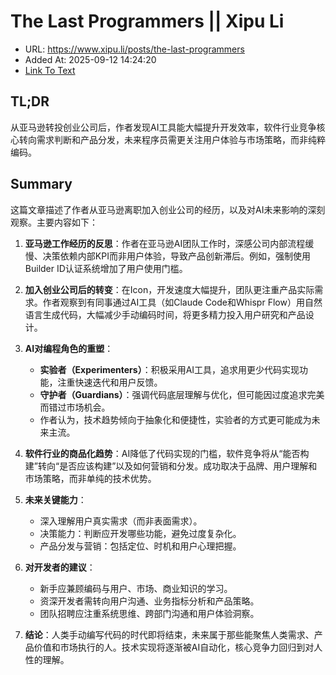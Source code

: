 # The Last Programmers || Xipu Li
- URL: https://www.xipu.li/posts/the-last-programmers
- Added At: 2025-09-12 14:24:20
- [Link To Text](2025-09-12-the-last-programmers-xipu-li_raw.md)

## TL;DR
从亚马逊转投创业公司后，作者发现AI工具能大幅提升开发效率，软件行业竞争核心转向需求判断和产品分发，未来程序员需更关注用户体验与市场策略，而非纯粹编码。

## Summary
这篇文章描述了作者从亚马逊离职加入创业公司的经历，以及对AI未来影响的深刻观察。主要内容如下：

1. **亚马逊工作经历的反思**：作者在亚马逊AI团队工作时，深感公司内部流程缓慢、决策依赖内部KPI而非用户体验，导致产品创新滞后。例如，强制使用Builder ID认证系统增加了用户使用门槛。

2. **加入创业公司后的转变**：在Icon，开发速度大幅提升，团队更注重产品实际需求。作者观察到有同事通过AI工具（如Claude Code和Whispr Flow）用自然语言生成代码，大幅减少手动编码时间，将更多精力投入用户研究和产品设计。

3. **AI对编程角色的重塑**：
   - **实验者（Experimenters）**：积极采用AI工具，追求用更少代码实现功能，注重快速迭代和用户反馈。
   - **守护者（Guardians）**：强调代码底层理解与优化，但可能因过度追求完美而错过市场机会。
   - 作者认为，技术趋势倾向于抽象化和便捷性，实验者的方式更可能成为未来主流。

4. **软件行业的商品化趋势**：AI降低了代码实现的门槛，软件竞争将从“能否构建”转向“是否应该构建”以及如何营销和分发。成功取决于品牌、用户理解和市场策略，而非单纯的技术优势。

5. **未来关键能力**：
   - 深入理解用户真实需求（而非表面需求）。
   - 决策能力：判断应开发哪些功能，避免过度复杂化。
   - 产品分发与营销：包括定位、时机和用户心理把握。

6. **对开发者的建议**：
   - 新手应兼顾编码与用户、市场、商业知识的学习。
   - 资深开发者需转向用户沟通、业务指标分析和产品策略。
   - 团队招聘应注重系统思维、跨部门沟通和用户体验洞察。

7. **结论**：人类手动编写代码的时代即将结束，未来属于那些能聚焦人类需求、产品价值和市场执行的人。技术实现将逐渐被AI自动化，核心竞争力回归到对人性的理解。
